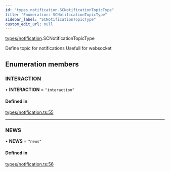 ```yaml
---
id: "types_notification.SCNotificationTopicType"
title: "Enumeration: SCNotificationTopicType"
sidebar_label: "SCNotificationTopicType"
custom_edit_url: null
---
```


[types/notification](../modules/types_notification.md).SCNotificationTopicType

Define topic for notifications
Usefull for websocket

## Enumeration members

### INTERACTION

• **INTERACTION** = `"interaction"`

#### Defined in

[types/notification.ts:55](https://github.com/selfcommunity/community-ui/blob/a7bfc2b/packages/sc-core/src/types/notification.ts#L55)

___

### NEWS

• **NEWS** = `"news"`

#### Defined in

[types/notification.ts:56](https://github.com/selfcommunity/community-ui/blob/a7bfc2b/packages/sc-core/src/types/notification.ts#L56)
